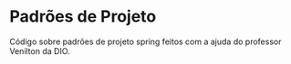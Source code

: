 # Padrões de Projeto

Código sobre padrões de projeto spring feitos com a ajuda do professor Venilton da DIO.
